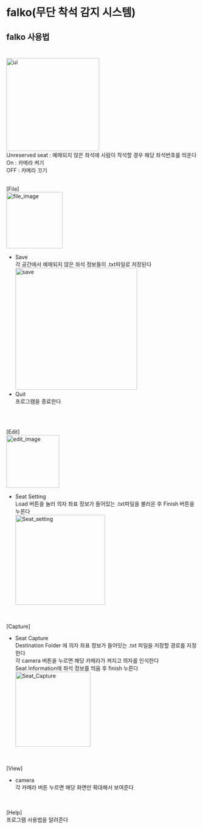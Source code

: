 # falko(무단 착석 감지 시스템)


falko 사용법<br/><br/>
-------------
<img width="244" alt="ui" src="https://github.com/ssen021/falko/assets/130373143/9c0891f4-cc18-48ff-b738-fd9ef1b6b439"><br/>
Unreserved seat : 예매되지 않은 좌석에 사람이 착석할 경우 해당 좌석번호를 띄운다<br/>
On : 카메라 켜기<br/>
OFF : 카메라 끄기<br/>
<br/>

[File]<br/>
<img width="148" alt="file_image" src="https://github.com/ssen021/falko/assets/130373143/7b3a8f77-71f5-4166-96e4-94576c86aab7"><br/>

  - Save<br/>
   각 공간에서 예매되지 않은 좌석 정보들이 .txt파일로 저장된다<br/>
   <img width="320" alt="save" src="https://github.com/ssen021/falko/assets/130373143/3a463e3b-e102-4d43-b3d8-f3916021de05"><br/>
  - Quit<br/>
   프로그램을 종료한다<br/> <br/>
 <br/>

 
[Edit]<br/>
<img width="139" alt="edit_image" src="https://github.com/ssen021/falko/assets/130373143/5edae2ad-807d-42d7-a854-0c1ea206e0a0"><br/>
  - Seat Setting<br/>
   Load 버튼을 눌러 의자 좌표 정보가 들어있는 .txt파일을 불러온 후 Finish 버튼을 누른다 <br/>
    <img width="236" alt="Seat_setting" src="https://github.com/ssen021/falko/assets/130373143/b4cb0fa8-91aa-4fe9-a3d7-709ac3fec958"><br/>
<br/>

[Capture]<br/>
  - Seat Capture <br/>
   Destination Folder 에 의자 좌표 정보가 들어잇는 .txt 파일을 저장할 경로를 지정한다<br/>
   각 camera 버튼을 누르면 해당 카메라가 켜지고 의자를 인식한다<br/>
   Seat Information에 좌석 정보를 띄움 후 finish 누른다<br/>
   <img width="197" alt="Seat_Capture" src="https://github.com/ssen021/falko/assets/130373143/ae992e20-fa05-4e74-b641-f63c307a6905"><br/>
<br/>
  
[View]<br/>
  - camera <br/>
    각 카메라 버튼 누르면 해당 화면만 확대해서 보여준다 <br/><br/>
<br/>
[Help]<br/>
  프로그램 사용법을 알려준다<br/>
